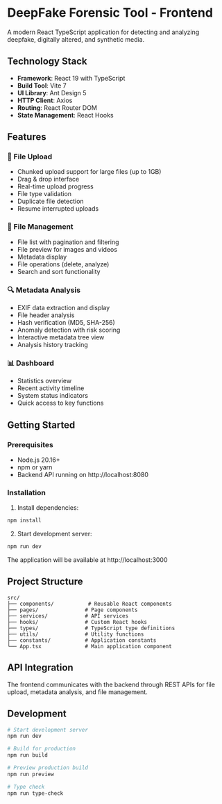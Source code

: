 # DeepFake Forensic Tool - Frontend

A modern React TypeScript application for detecting and analyzing deepfake, digitally altered, and synthetic media.

## Technology Stack

- **Framework**: React 19 with TypeScript
- **Build Tool**: Vite 7
- **UI Library**: Ant Design 5
- **HTTP Client**: Axios
- **Routing**: React Router DOM
- **State Management**: React Hooks

## Features

### 🔄 File Upload
- Chunked upload support for large files (up to 1GB)
- Drag & drop interface
- Real-time upload progress
- File type validation
- Duplicate file detection
- Resume interrupted uploads

### 📁 File Management
- File list with pagination and filtering
- File preview for images and videos
- Metadata display
- File operations (delete, analyze)
- Search and sort functionality

### 🔍 Metadata Analysis
- EXIF data extraction and display
- File header analysis
- Hash verification (MD5, SHA-256)
- Anomaly detection with risk scoring
- Interactive metadata tree view
- Analysis history tracking

### 📊 Dashboard
- Statistics overview
- Recent activity timeline
- System status indicators
- Quick access to key functions

## Getting Started

### Prerequisites

- Node.js 20.16+ 
- npm or yarn
- Backend API running on http://localhost:8080

### Installation

1. Install dependencies:
```bash
npm install
```

2. Start development server:
```bash
npm run dev
```

The application will be available at http://localhost:3000

## Project Structure

```
src/
├── components/           # Reusable React components
├── pages/               # Page components
├── services/            # API services
├── hooks/               # Custom React hooks
├── types/               # TypeScript type definitions
├── utils/               # Utility functions
├── constants/           # Application constants
└── App.tsx              # Main application component
```

## API Integration

The frontend communicates with the backend through REST APIs for file upload, metadata analysis, and file management.

## Development

```bash
# Start development server
npm run dev

# Build for production
npm run build

# Preview production build
npm run preview

# Type check
npm run type-check
```
